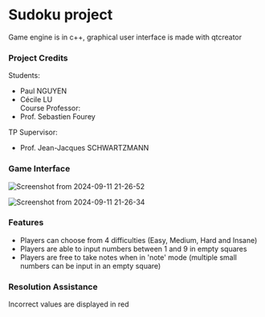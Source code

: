 # Sudoku project

Game engine is in c++, graphical user interface is made with qtcreator

### Project Credits  
Students:  
- Paul NGUYEN  
- Cécile LU  
Course Professor:  
- Prof. Sebastien Fourey  
  
TP Supervisor:  
- Prof. Jean-Jacques SCHWARTZMANN

### Game Interface
![Screenshot from 2024-09-11 21-26-52](https://github.com/user-attachments/assets/4e42bfa0-5d81-4e7b-93f4-fb238f6e3121)

![Screenshot from 2024-09-11 21-26-34](https://github.com/user-attachments/assets/f749bef0-bb6d-47f7-9a83-b742514b231f)

### Features
- Players can choose from 4 difficulties (Easy, Medium, Hard and Insane)
- Players are able to input numbers between 1 and 9 in empty squares
- Players are free to take notes when in 'note' mode (multiple small numbers can be input in an empty square)

### Resolution Assistance
Incorrect values are displayed in red

